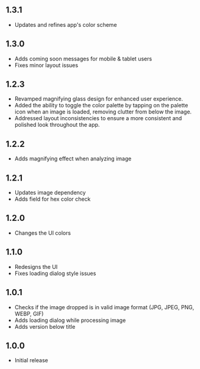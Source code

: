 ## 1.3.1

- Updates and refines app's color scheme

## 1.3.0

- Adds coming soon messages for mobile & tablet users
- Fixes minor layout issues

## 1.2.3

- Revamped magnifying glass design for enhanced user experience.
- Added the ability to toggle the color palette by tapping on the palette icon when an image is loaded, removing clutter from below the image.
- Addressed layout inconsistencies to ensure a more consistent and polished look throughout the app.

## 1.2.2

- Adds magnifying effect when analyzing image

## 1.2.1

- Updates image dependency
- Adds field for hex color check

## 1.2.0

- Changes the UI colors

## 1.1.0

- Redesigns the UI
- Fixes loading dialog style issues

## 1.0.1

- Checks if the image dropped is in valid image format (JPG, JPEG, PNG, WEBP, GIF)
- Adds loading dialog while processing image
- Adds version below title

## 1.0.0

- Initial release
